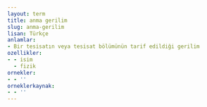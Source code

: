```yaml
---
layout: term
title: anma gerilim
slug: anma-gerilim
lisan: Türkçe
anlamlar:
- Bir tesisatın veya tesisat bölümünün tarif edildiği gerilim
ozellikler:
- - isim
  - fizik
ornekler:
- - ''
orneklerkaynak:
- - ''
---
```

